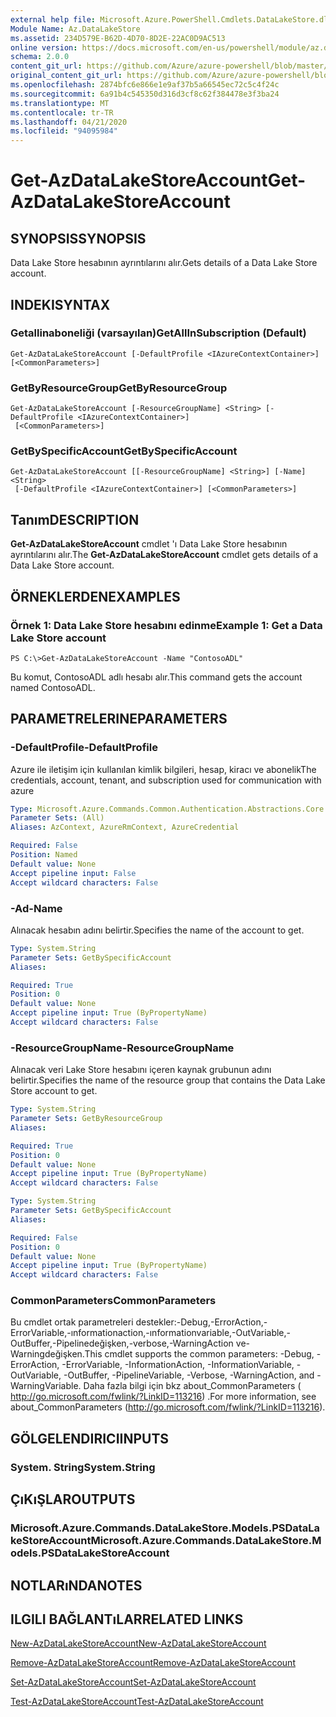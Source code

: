```yaml
---
external help file: Microsoft.Azure.PowerShell.Cmdlets.DataLakeStore.dll-Help.xml
Module Name: Az.DataLakeStore
ms.assetid: 234D579E-B62D-4D70-8D2E-22AC0D9AC513
online version: https://docs.microsoft.com/en-us/powershell/module/az.datalakestore/get-azdatalakestoreaccount
schema: 2.0.0
content_git_url: https://github.com/Azure/azure-powershell/blob/master/src/DataLakeStore/DataLakeStore/help/Get-AzDataLakeStoreAccount.md
original_content_git_url: https://github.com/Azure/azure-powershell/blob/master/src/DataLakeStore/DataLakeStore/help/Get-AzDataLakeStoreAccount.md
ms.openlocfilehash: 2874bfc6e866e1e9af37b5a66545ec72c5c4f24c
ms.sourcegitcommit: 6a91b4c545350d316d3cf8c62f384478e3f3ba24
ms.translationtype: MT
ms.contentlocale: tr-TR
ms.lasthandoff: 04/21/2020
ms.locfileid: "94095984"
---
```

# <span data-ttu-id="b0c35-101">Get-AzDataLakeStoreAccount</span><span class="sxs-lookup"><span data-stu-id="b0c35-101">Get-AzDataLakeStoreAccount</span></span>

## <span data-ttu-id="b0c35-102">SYNOPSIS</span><span class="sxs-lookup"><span data-stu-id="b0c35-102">SYNOPSIS</span></span>
<span data-ttu-id="b0c35-103">Data Lake Store hesabının ayrıntılarını alır.</span><span class="sxs-lookup"><span data-stu-id="b0c35-103">Gets details of a Data Lake Store account.</span></span>

## <span data-ttu-id="b0c35-104">INDEKI</span><span class="sxs-lookup"><span data-stu-id="b0c35-104">SYNTAX</span></span>

### <span data-ttu-id="b0c35-105">Getallinaboneliği (varsayılan)</span><span class="sxs-lookup"><span data-stu-id="b0c35-105">GetAllInSubscription (Default)</span></span>
```
Get-AzDataLakeStoreAccount [-DefaultProfile <IAzureContextContainer>] [<CommonParameters>]
```

### <span data-ttu-id="b0c35-106">GetByResourceGroup</span><span class="sxs-lookup"><span data-stu-id="b0c35-106">GetByResourceGroup</span></span>
```
Get-AzDataLakeStoreAccount [-ResourceGroupName] <String> [-DefaultProfile <IAzureContextContainer>]
 [<CommonParameters>]
```

### <span data-ttu-id="b0c35-107">GetBySpecificAccount</span><span class="sxs-lookup"><span data-stu-id="b0c35-107">GetBySpecificAccount</span></span>
```
Get-AzDataLakeStoreAccount [[-ResourceGroupName] <String>] [-Name] <String>
 [-DefaultProfile <IAzureContextContainer>] [<CommonParameters>]
```

## <span data-ttu-id="b0c35-108">Tanım</span><span class="sxs-lookup"><span data-stu-id="b0c35-108">DESCRIPTION</span></span>
<span data-ttu-id="b0c35-109">**Get-AzDataLakeStoreAccount** cmdlet 'ı Data Lake Store hesabının ayrıntılarını alır.</span><span class="sxs-lookup"><span data-stu-id="b0c35-109">The **Get-AzDataLakeStoreAccount** cmdlet gets details of a Data Lake Store account.</span></span>

## <span data-ttu-id="b0c35-110">ÖRNEKLERDEN</span><span class="sxs-lookup"><span data-stu-id="b0c35-110">EXAMPLES</span></span>

### <span data-ttu-id="b0c35-111">Örnek 1: Data Lake Store hesabını edinme</span><span class="sxs-lookup"><span data-stu-id="b0c35-111">Example 1: Get a Data Lake Store account</span></span>
```
PS C:\>Get-AzDataLakeStoreAccount -Name "ContosoADL"
```

<span data-ttu-id="b0c35-112">Bu komut, ContosoADL adlı hesabı alır.</span><span class="sxs-lookup"><span data-stu-id="b0c35-112">This command gets the account named ContosoADL.</span></span>

## <span data-ttu-id="b0c35-113">PARAMETRELERINE</span><span class="sxs-lookup"><span data-stu-id="b0c35-113">PARAMETERS</span></span>

### <span data-ttu-id="b0c35-114">-DefaultProfile</span><span class="sxs-lookup"><span data-stu-id="b0c35-114">-DefaultProfile</span></span>
<span data-ttu-id="b0c35-115">Azure ile iletişim için kullanılan kimlik bilgileri, hesap, kiracı ve abonelik</span><span class="sxs-lookup"><span data-stu-id="b0c35-115">The credentials, account, tenant, and subscription used for communication with azure</span></span>

```yaml
Type: Microsoft.Azure.Commands.Common.Authentication.Abstractions.Core.IAzureContextContainer
Parameter Sets: (All)
Aliases: AzContext, AzureRmContext, AzureCredential

Required: False
Position: Named
Default value: None
Accept pipeline input: False
Accept wildcard characters: False
```

### <span data-ttu-id="b0c35-116">-Ad</span><span class="sxs-lookup"><span data-stu-id="b0c35-116">-Name</span></span>
<span data-ttu-id="b0c35-117">Alınacak hesabın adını belirtir.</span><span class="sxs-lookup"><span data-stu-id="b0c35-117">Specifies the name of the account to get.</span></span>

```yaml
Type: System.String
Parameter Sets: GetBySpecificAccount
Aliases:

Required: True
Position: 0
Default value: None
Accept pipeline input: True (ByPropertyName)
Accept wildcard characters: False
```

### <span data-ttu-id="b0c35-118">-ResourceGroupName</span><span class="sxs-lookup"><span data-stu-id="b0c35-118">-ResourceGroupName</span></span>
<span data-ttu-id="b0c35-119">Alınacak veri Lake Store hesabını içeren kaynak grubunun adını belirtir.</span><span class="sxs-lookup"><span data-stu-id="b0c35-119">Specifies the name of the resource group that contains the Data Lake Store account to get.</span></span>

```yaml
Type: System.String
Parameter Sets: GetByResourceGroup
Aliases:

Required: True
Position: 0
Default value: None
Accept pipeline input: True (ByPropertyName)
Accept wildcard characters: False
```

```yaml
Type: System.String
Parameter Sets: GetBySpecificAccount
Aliases:

Required: False
Position: 0
Default value: None
Accept pipeline input: True (ByPropertyName)
Accept wildcard characters: False
```

### <span data-ttu-id="b0c35-120">CommonParameters</span><span class="sxs-lookup"><span data-stu-id="b0c35-120">CommonParameters</span></span>
<span data-ttu-id="b0c35-121">Bu cmdlet ortak parametreleri destekler:-Debug,-ErrorAction,-ErrorVariable,-ınformationaction,-ınformationvariable,-OutVariable,-OutBuffer,-Pipelinedeğişken,-verbose,-WarningAction ve-Warningdeğişken.</span><span class="sxs-lookup"><span data-stu-id="b0c35-121">This cmdlet supports the common parameters: -Debug, -ErrorAction, -ErrorVariable, -InformationAction, -InformationVariable, -OutVariable, -OutBuffer, -PipelineVariable, -Verbose, -WarningAction, and -WarningVariable.</span></span> <span data-ttu-id="b0c35-122">Daha fazla bilgi için bkz about_CommonParameters ( http://go.microsoft.com/fwlink/?LinkID=113216) .</span><span class="sxs-lookup"><span data-stu-id="b0c35-122">For more information, see about_CommonParameters (http://go.microsoft.com/fwlink/?LinkID=113216).</span></span>

## <span data-ttu-id="b0c35-123">GÖLGELENDIRICI</span><span class="sxs-lookup"><span data-stu-id="b0c35-123">INPUTS</span></span>

### <span data-ttu-id="b0c35-124">System. String</span><span class="sxs-lookup"><span data-stu-id="b0c35-124">System.String</span></span>

## <span data-ttu-id="b0c35-125">ÇıKıŞLAR</span><span class="sxs-lookup"><span data-stu-id="b0c35-125">OUTPUTS</span></span>

### <span data-ttu-id="b0c35-126">Microsoft.Azure.Commands.DataLakeStore.Models.PSDataLakeStoreAccount</span><span class="sxs-lookup"><span data-stu-id="b0c35-126">Microsoft.Azure.Commands.DataLakeStore.Models.PSDataLakeStoreAccount</span></span>

## <span data-ttu-id="b0c35-127">NOTLARıNDA</span><span class="sxs-lookup"><span data-stu-id="b0c35-127">NOTES</span></span>

## <span data-ttu-id="b0c35-128">ILGILI BAĞLANTıLAR</span><span class="sxs-lookup"><span data-stu-id="b0c35-128">RELATED LINKS</span></span>

[<span data-ttu-id="b0c35-129">New-AzDataLakeStoreAccount</span><span class="sxs-lookup"><span data-stu-id="b0c35-129">New-AzDataLakeStoreAccount</span></span>](./New-AzDataLakeStoreAccount.md)

[<span data-ttu-id="b0c35-130">Remove-AzDataLakeStoreAccount</span><span class="sxs-lookup"><span data-stu-id="b0c35-130">Remove-AzDataLakeStoreAccount</span></span>](./Remove-AzDataLakeStoreAccount.md)

[<span data-ttu-id="b0c35-131">Set-AzDataLakeStoreAccount</span><span class="sxs-lookup"><span data-stu-id="b0c35-131">Set-AzDataLakeStoreAccount</span></span>](./Set-AzDataLakeStoreAccount.md)

[<span data-ttu-id="b0c35-132">Test-AzDataLakeStoreAccount</span><span class="sxs-lookup"><span data-stu-id="b0c35-132">Test-AzDataLakeStoreAccount</span></span>](./Test-AzDataLakeStoreAccount.md)


